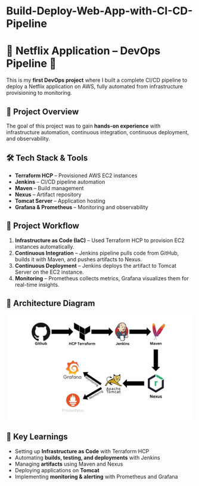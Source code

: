 # Build-Deploy-Web-App-with-CI-CD-Pipeline
# 🚀 Netflix Application – DevOps Pipeline 🚀

This is my **first DevOps project** where I built a complete CI/CD pipeline to deploy a Netflix application on AWS, fully automated from infrastructure provisioning to monitoring.  

## 📌 Project Overview
The goal of this project was to gain **hands-on experience** with infrastructure automation, continuous integration, continuous deployment, and observability.

## 🛠 Tech Stack & Tools
- **Terraform HCP** – Provisioned AWS EC2 instances
- **Jenkins** – CI/CD pipeline automation
- **Maven** – Build management
- **Nexus** – Artifact repository
- **Tomcat Server** – Application hosting
- **Grafana & Prometheus** – Monitoring and observability

## 📂 Project Workflow
1. **Infrastructure as Code (IaC)** – Used Terraform HCP to provision EC2 instances automatically.
2. **Continuous Integration** – Jenkins pipeline pulls code from GitHub, builds it with Maven, and pushes artifacts to Nexus.
3. **Continuous Deployment** – Jenkins deploys the artifact to Tomcat Server on the EC2 instance.
4. **Monitoring** – Prometheus collects metrics, Grafana visualizes them for real-time insights.

## 📸 Architecture Diagram
![Diagram](Img/0.jpg)

## 🚀 Key Learnings
- Setting up **Infrastructure as Code** with Terraform HCP
- Automating **builds, testing, and deployments** with Jenkins
- Managing **artifacts** using Maven and Nexus
- Deploying applications on **Tomcat**
- Implementing **monitoring & alerting** with Prometheus and Grafana
